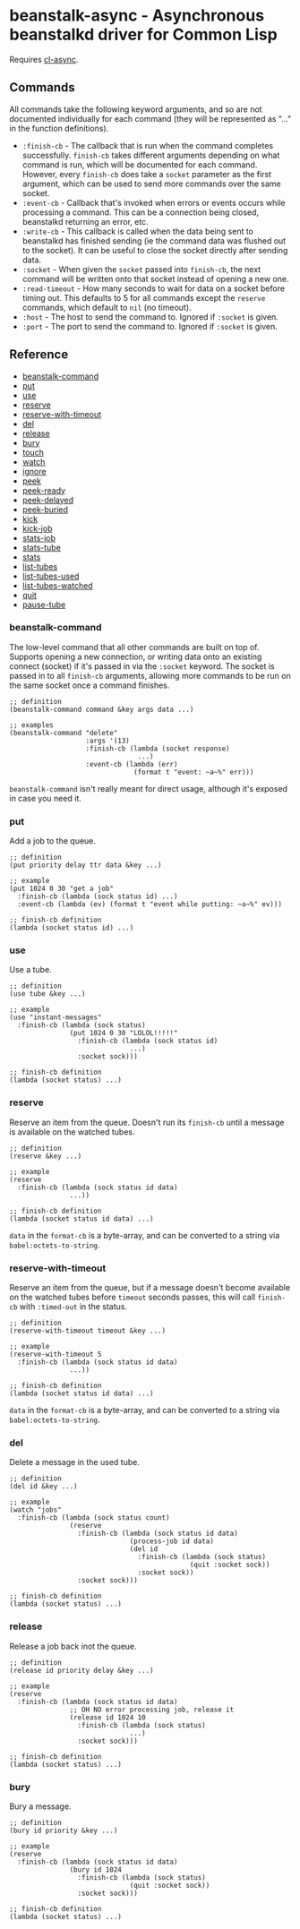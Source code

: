 beanstalk-async - Asynchronous beanstalkd driver for Common Lisp
================================================================
Requires [cl-async](https://github.com/orthecreedence/cl-async).

Commands
--------
All commands take the following keyword arguments, and so are not documented
individually for each command (they will be represented as "..." in the function
definitions).

- `:finish-cb` - The callback that is run when the command completes
successfully. `finish-cb` takes different arguments depending on what command is
run, which will be documented for each command. However, every `finish-cb` does
take a `socket` parameter as the first argument, which can be used to send more
commands over the same socket.
- `:event-cb` - Callback that's invoked when errors or events occurs while
processing a command. This can be a connection being closed, beanstalkd
returning an error, etc.
- `:write-cb` - This callback is called when the data being sent to beanstalkd
has finished sending (ie the command data was flushed out to the socket). It can
be useful to close the socket directly after sending data.
- `:socket` - When given the `socket` passed into `finish-cb`, the next command
will be written onto that socket instead of opening a new one.
- `:read-timeout` - How many seconds to wait for data on a socket before timing
out. This defaults to 5 for all commands except the `reserve` commands, which
default to `nil` (no timeout).
- `:host` - The host to send the command to. Ignored if `:socket` is given.
- `:port` - The port to send the command to. Ignored if `:socket` is given.

Reference
---------
- [beanstalk-command](#beanstalk-command)
- [put](#put)
- [use](#use)
- [reserve](#reserve)
- [reserve-with-timeout](#reserve-with-timeout)
- [del](#del)
- [release](#release)
- [bury](#bury)
- [touch](#touch)
- [watch](#watch)
- [ignore](#ignore)
- [peek](#peek)
- [peek-ready](#peek-ready)
- [peek-delayed](#peek-delayed)
- [peek-buried](#peek-buried)
- [kick](#kick)
- [kick-job](#kick-job)
- [stats-job](#stats-job)
- [stats-tube](#stats-tube)
- [stats](#stats)
- [list-tubes](#list-tubes)
- [list-tubes-used](#list-tubes-used)
- [list-tubes-watched](#list-tubes-watched)
- [quit](#quit)
- [pause-tube](#pause-tube)

### beanstalk-command
The low-level command that all other commands are built on top of. Supports
opening a new connection, or writing data onto an existing connect (socket) if
it's passed in via the `:socket` keyword. The socket is passed in to all
`finish-cb` arguments, allowing more commands to be run on the same socket once
a command finishes.

```common-lisp
;; definition
(beanstalk-command command &key args data ...)

;; examples
(beanstalk-command "delete"
                   :args '(13)
                   :finish-cb (lambda (socket response)
                                ...)
                   :event-cb (lambda (err)
                               (format t "event: ~a~%" err)))
```

`beanstalk-command` isn't really meant for direct usage, although it's exposed
in case you need it.

### put
Add a job to the queue.

```common-lisp
;; definition
(put priority delay ttr data &key ...)

;; example
(put 1024 0 30 "get a job"
  :finish-cb (lambda (sock status id) ...)
  :event-cb (lambda (ev) (format t "event while putting: ~a~%" ev)))

;; finish-cb definition
(lambda (socket status id) ...)
```

### use
Use a tube.

```common-lisp
;; definition
(use tube &key ...)

;; example
(use "instant-messages"
  :finish-cb (lambda (sock status)
               (put 1024 0 30 "LOLOL!!!!!"
                 :finish-cb (lambda (sock status id)
                              ...)
                 :socket sock)))

;; finish-cb definition
(lambda (socket status) ...)
```

### reserve
Reserve an item from the queue. Doesn't run its `finish-cb` until a message is
available on the watched tubes.

```common-lisp
;; definition
(reserve &key ...)

;; example
(reserve
  :finish-cb (lambda (sock status id data)
               ...))

;; finish-cb definition
(lambda (socket status id data) ...)
```

`data` in the `format-cb` is a byte-array, and can be converted to a string via
`babel:octets-to-string`.

### reserve-with-timeout
Reserve an item from the queue, but if a message doesn't become available on the
watched tubes before `timeout` seconds passes, this will call `finish-cb` with
`:timed-out` in the status.

```common-lisp
;; definition
(reserve-with-timeout timeout &key ...)

;; example
(reserve-with-timeout 5
  :finish-cb (lambda (sock status id data)
               ...))

;; finish-cb definition
(lambda (socket status id data) ...)
```

`data` in the `format-cb` is a byte-array, and can be converted to a string via
`babel:octets-to-string`.

### del
Delete a message in the used tube.

```common-lisp
;; definition
(del id &key ...)

;; example
(watch "jobs"
  :finish-cb (lambda (sock status count)
               (reserve
                 :finish-cb (lambda (sock status id data)
                              (process-job id data)
                              (del id
                                :finish-cb (lambda (sock status)
                                             (quit :socket sock))
                                :socket sock))
                 :socket sock)))

;; finish-cb definition
(lambda (socket status) ...)
```

### release
Release a job back inot the queue.

```common-lisp
;; definition
(release id priority delay &key ...)

;; example
(reserve
  :finish-cb (lambda (sock status id data)
               ;; OH NO error processing job, release it
               (release id 1024 10
                 :finish-cb (lambda (sock status)
                              ...)
                 :socket sock)))

;; finish-cb definition
(lambda (socket status) ...)
```

### bury
Bury a message.

```common-lisp
;; definition
(bury id priority &key ...)

;; example
(reserve
  :finish-cb (lambda (sock status id data)
               (bury id 1024
                 :finish-cb (lambda (sock status)
                              (quit :socket sock))
                 :socket sock)))

;; finish-cb definition
(lambda (socket status) ...)
```
